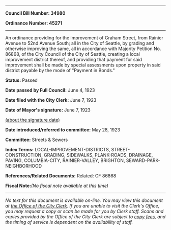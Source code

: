 

********

**Council Bill Number: 34980**
   
**Ordinance Number: 45271**
********

 An ordinance providing for the improvement of Graham Street, from Rainier Avenue to 52nd Avenue South; all in the City of Seattle, by grading and otherwise improving the same, all in accordance with Majority Petition No. 86868, of the City Council of the City of Seattle, creating a local improvement district thereof, and providing that payment for said improvement shall be made by special assessments upon property in said district payable by the mode of "Payment in Bonds."

**Status:** Passed
   
**Date passed by Full Council:** June 4, 1923
   
**Date filed with the City Clerk:** June 7, 1923
   
**Date of Mayor's signature:** June 7, 1923
   
[(about the signature date)](/~public/approvaldate.htm)
   
   
   
**Date introduced/referred to committee:** May 28, 1923
   
**Committee:** Streets & Sewers
   
   
**Index Terms:** LOCAL-IMPROVEMENT-DISTRICTS, STREET-CONSTRUCTION, GRADING, SIDEWALKS, PLANK-ROADS, DRAINAGE, PAVING, COLUMBIA-CITY, RAINIER-VALLEY, BRIGHTON, SEWARD-PARK-NEIGHBORHOOD

**References/Related Documents:** Related: CF 86868

**Fiscal Note:**_(No fiscal note available at this time)_
********

_No text for this document is available on-line. You may view this document at [the Office of the City Clerk](http://www.seattle.gov/leg/clerk/contactUs.htm). If you are unable to visit the Clerk's Office, you may request a copy or scan be made for you by Clerk staff. Scans and copies provided by the Office of the City Clerk are subject to [copy fees](http://clerk.seattle.gov/~public/clerkfees.htm), and the timing of service is dependent on the availability of staff._

